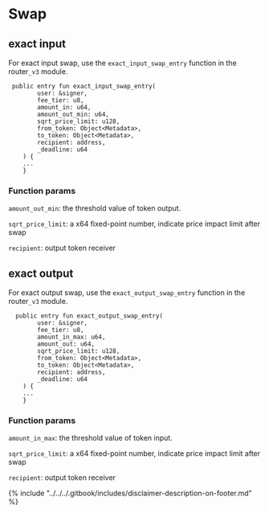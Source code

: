 # Swap

## exact input

For exact input swap, use the `exact_input_swap_entry` function in the router`_v3` module.

```
 public entry fun exact_input_swap_entry(
        user: &signer,
        fee_tier: u8,
        amount_in: u64,
        amount_out_min: u64,
        sqrt_price_limit: u128,
        from_token: Object<Metadata>,
        to_token: Object<Metadata>,
        recipient: address,
        _deadline: u64
    ) {
    ...
    }
```

### Function params

`amount_out_min`: the threshold value of token output.&#x20;

`sqrt_price_limit`: a x64 fixed-point number, indicate price impact limit after swap

`recipient`: output token receiver

## exact output

For exact output swap, use the `exact_output_swap_entry` function in the router`_v3` module.

```
  public entry fun exact_output_swap_entry(
        user: &signer,
        fee_tier: u8,
        amount_in_max: u64,
        amount_out: u64,
        sqrt_price_limit: u128,
        from_token: Object<Metadata>,
        to_token: Object<Metadata>,
        recipient: address,
        _deadline: u64
    ) {
    ...
    }
```

### Function params

`amount_in_max`: the threshold value of token input.&#x20;

`sqrt_price_limit`: a x64 fixed-point number, indicate price impact limit after swap

`recipient`: output token receiver







{% include "../../../.gitbook/includes/disclaimer-description-on-footer.md" %}

